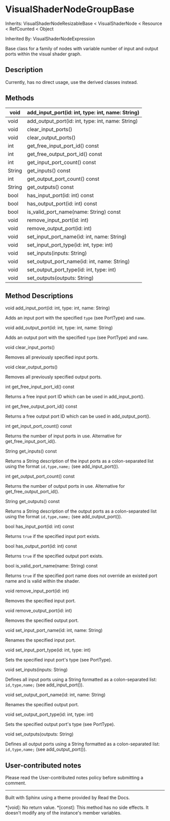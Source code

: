 # VisualShaderNodeGroupBase

Inherits: VisualShaderNodeResizableBase < VisualShaderNode < Resource <
RefCounted < Object

Inherited By: VisualShaderNodeExpression

Base class for a family of nodes with variable number of input and output
ports within the visual shader graph.

## Description

Currently, has no direct usage, use the derived classes instead.

## Methods

void | add_input_port(id: int, type: int, name: String)  
---|---  
void | add_output_port(id: int, type: int, name: String)  
void | clear_input_ports()  
void | clear_output_ports()  
int | get_free_input_port_id() const  
int | get_free_output_port_id() const  
int | get_input_port_count() const  
String | get_inputs() const  
int | get_output_port_count() const  
String | get_outputs() const  
bool | has_input_port(id: int) const  
bool | has_output_port(id: int) const  
bool | is_valid_port_name(name: String) const  
void | remove_input_port(id: int)  
void | remove_output_port(id: int)  
void | set_input_port_name(id: int, name: String)  
void | set_input_port_type(id: int, type: int)  
void | set_inputs(inputs: String)  
void | set_output_port_name(id: int, name: String)  
void | set_output_port_type(id: int, type: int)  
void | set_outputs(outputs: String)  
  
## Method Descriptions

void add_input_port(id: int, type: int, name: String)

Adds an input port with the specified `type` (see PortType) and `name`.

void add_output_port(id: int, type: int, name: String)

Adds an output port with the specified `type` (see PortType) and `name`.

void clear_input_ports()

Removes all previously specified input ports.

void clear_output_ports()

Removes all previously specified output ports.

int get_free_input_port_id() const

Returns a free input port ID which can be used in add_input_port().

int get_free_output_port_id() const

Returns a free output port ID which can be used in add_output_port().

int get_input_port_count() const

Returns the number of input ports in use. Alternative for
get_free_input_port_id().

String get_inputs() const

Returns a String description of the input ports as a colon-separated list
using the format `id,type,name;` (see add_input_port()).

int get_output_port_count() const

Returns the number of output ports in use. Alternative for
get_free_output_port_id().

String get_outputs() const

Returns a String description of the output ports as a colon-separated list
using the format `id,type,name;` (see add_output_port()).

bool has_input_port(id: int) const

Returns `true` if the specified input port exists.

bool has_output_port(id: int) const

Returns `true` if the specified output port exists.

bool is_valid_port_name(name: String) const

Returns `true` if the specified port name does not override an existed port
name and is valid within the shader.

void remove_input_port(id: int)

Removes the specified input port.

void remove_output_port(id: int)

Removes the specified output port.

void set_input_port_name(id: int, name: String)

Renames the specified input port.

void set_input_port_type(id: int, type: int)

Sets the specified input port's type (see PortType).

void set_inputs(inputs: String)

Defines all input ports using a String formatted as a colon-separated list:
`id,type,name;` (see add_input_port()).

void set_output_port_name(id: int, name: String)

Renames the specified output port.

void set_output_port_type(id: int, type: int)

Sets the specified output port's type (see PortType).

void set_outputs(outputs: String)

Defines all output ports using a String formatted as a colon-separated list:
`id,type,name;` (see add_output_port()).

## User-contributed notes

Please read the User-contributed notes policy before submitting a comment.

* * *

Built with Sphinx using a theme provided by Read the Docs.

  *[void]: No return value.
  *[const]: This method has no side effects. It doesn't modify any of the instance's member variables.

